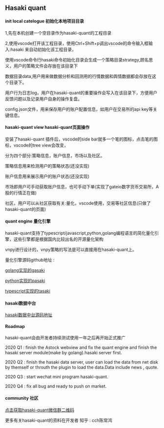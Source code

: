 ## Hasaki quant

#### init local catelogue 初始化本地项目目录

1,先在本机创建一个空目录作为hasaki-quant的工程目录

2,使用vscode打开该工程目录，使用Ctrl+Shift+p调出vscode的命令输入框输入:hasaki   来自动初始化该工程目录，

使用vscode命令行hasaki命令初始化目录会生成一个策略目录strategy,顾名思义，用户的策略文件会存放在该目录下

数据目录data,用户用来做数据分析和回测用的行情数据和舆情数据都会存放在这个目录下。

用户行为日志log，用户在hasaki-quant的重要操作会写入在该目录下，方便用户反馈问题以及记录用户自身的操作复盘。

config.json文件，用来保存用户的账户配置信息，如用户在交易所的api key等关键信息。

#### hasaki-quant view hasaki-quant页面操作

安装了hasaki-quant 插件后，vscode的side bar就多一个笔的图标，点击笔的图标，vscode的tree view会改变，

分为四个部分:策略信息，账户信息，市场以及社区。

策略信息用来检测用户的策略状态(还没实现)

账户信息用来展示用户的账户状态(还没实现)

市场即用户可手动获取账户信息，也可手动下单(实现了gateio数字货币交易所，A股的行情正在做)

社区，用户可以从社区获取有关:量化，vscode使用，交易等社区信息(只做了hasaki-quant的页面)

#### quant engine 量化引擎

hasaki-quant支持了typescript/javascript,python,golang编程语言的简化量化引擎，这些引擎都是根据国内比较出名的开源量化架构

vnpy进行设计的，vnpy策略的写法是可以直接用在hasaki-quant上。

量化引擎源码github地址 :

[golang实现的gasaki](https://github.com/CCHDjango/gasaki)

[python实现的pasaki](https://github.com/CCHDjango/pasaki)

[typescript实现的tasaki](https://github.com/CCHDjango/tasaki)

#### hasaki数据中台

[hasaki数据中台源码地址]()

#### Roadmap

hasaki-quant会由开发者持续测试使用一年之后再开始正式推广

2020 Q1 : finish the Astock webview and fix the quant engine and finish the hasaki server module(make by golang).hasaki server first.

2020 Q2 : finish the hasaki data server, user can load the data from net disk by themself or throuth the plugin to load
 the data.Data include news , quote.

2020 Q3 : start wechat mini program hasaki-quant.

2020 Q4 : fix all bug and ready to push on market.

#### community 社区

[点击获取hasaki-quant微信群二维码](https://gitee.com/CCHChenChangHong/changhong_quantizing_machine/raw/master/head.jpg)

更多有关hasaki-quant的资料在开发者 知乎 : cch陈常鸿